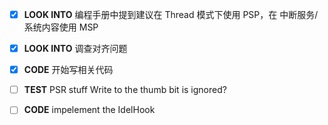 - [x] **LOOK INTO**
    编程手册中提到建议在 Thread 模式下使用 PSP，在
    中断服务/系统内容使用 MSP

- [x] **LOOK INTO**
    调查对齐问题

- [x] **CODE**
    开始写相关代码

- [ ] **TEST**
    PSR stuff
    Write to the thumb bit is ignored?

- [ ] **CODE**
    impelement the IdelHook
